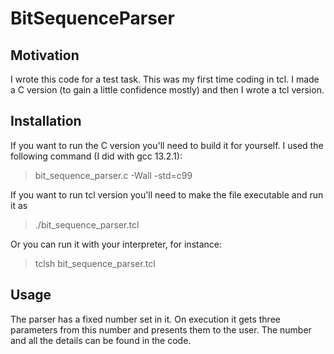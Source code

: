# BitSequenceParser
## Motivation
I wrote this code for a test task. This was my first time coding in tcl. I made a C version (to gain a little confidence mostly) and then I wrote a tcl version.

## Installation
If you want to run the C version you'll need to build it for yourself. I used the following command (I did with gcc 13.2.1):
>bit_sequence_parser.c -Wall -std=c99

If you want to run tcl version you'll need to make the file executable and run it as
> ./bit_sequence_parser.tcl

Or you can run it with your interpreter, for instance:
> tclsh bit_sequence_parser.tcl
## Usage
The parser has a fixed number set in it. On execution it gets three parameters from this number and presents them to the user.
The number and all the details can be found in the code.
